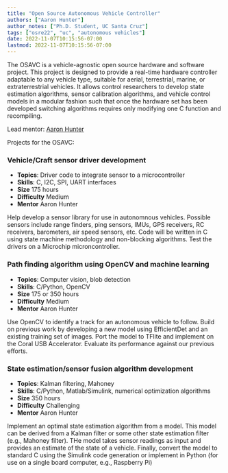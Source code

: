 ```yaml
---
title: "Open Source Autonomous Vehicle Controller"
authors: ["Aaron Hunter"]
author_notes: ["Ph.D. Student, UC Santa Cruz"]
tags: ["osre22", "uc", "autonomous vehicles"]
date: 2022-11-07T10:15:56-07:00
lastmod: 2022-11-07T10:15:56-07:00
---
```


The OSAVC is a vehicle-agnostic open source hardware and software project.  This project is designed to provide a real-time hardware controller adaptable to any vehicle type, suitable for aerial, terrestrial, marine, or extraterrestrial vehicles. It allows control researchers to develop state estimation algorithms, sensor calibration algorithms, and vehicle control models in a modular fashion such that once the hardware set has been developed switching algorithms requires only modifying one C function and recompiling.

Lead mentor: [Aaron Hunter](mailto:aamuhunt@ucsc.edu)

Projects for the OSAVC:


### Vehicle/Craft sensor driver development
 - **Topics**: Driver code to integrate sensor to a microcontroller
 - **Skills**: C, I2C, SPI, UART interfaces
 - **Size** 175 hours
 - **Difficulty** Medium
 - **Mentor** Aaron Hunter


Help develop a sensor library for use in autonomnous vehicles.  Possible sensors include range finders, ping sensors, IMUs, GPS receivers, RC receivers, barometers, air speed sensors, etc. Code will be written in C using state machine methodology and non-blocking algorithms. Test the drivers on a Microchip microncontroller.


### Path finding algorithm using OpenCV and machine learning
 - **Topics**: Computer vision, blob detection
 - **Skills**: C/Python, OpenCV
 - **Size** 175 or 350 hours 
 - **Difficulty** Medium
 - **Mentor** Aaron Hunter


Use OpenCV to identify a track for an autonomous vehicle to follow.  Build on previous work by developing a new model using EfficientDet and an existing training set of images. Port the model to TFlite and implement on the Coral USB Accelerator. Evaluate its performance against our previous efforts. 


### State estimation/sensor fusion algorithm development
 - **Topics**: Kalman filtering, Mahoney
 - **Skills**: C/Python, Matlab/Simulink, numerical optimization algorithms
 - **Size** 350 hours
 - **Difficulty** Challenging
 - **Mentor** Aaron Hunter


Implement an optimal state estimation algorithm from a model.  This model can be derived from a Kalman filter or some other state estimation filter (e.g., Mahoney filter).  THe model takes sensor readings as input and provides an estimate of the state of a vehicle. Finally, convert the model to standard C using the Simulink code generation or implement in Python (for use on a single board computer, e.g., Raspberry Pi)
